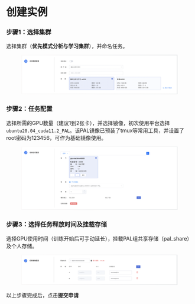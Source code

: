 # 创建实例

### 步骤1：选择集群

选择集群（**优先模式分析与学习集群**），并命名任务。

<figure><img src=".gitbook/assets/image (2).png" alt=""><figcaption></figcaption></figure>

### 步骤2：任务配置

选择所需的GPU数量（建议1到2张卡），并选择镜像，初次使用平台选择`ubuntu20.04_cuda11.2_PAL`。该PAL镜像已预装了tmux等常用工具，并设置了root密码为123456，可作为基础镜像使用。

<figure><img src=".gitbook/assets/image (2) (1).png" alt=""><figcaption></figcaption></figure>



### 步骤3：选择任务释放时间及挂载存储

选择GPU使用时间（训练开始后可手动延长），挂载PAL组共享存储（pal\_share）及个人存储。

<figure><img src=".gitbook/assets/image (1) (1) (1).png" alt=""><figcaption></figcaption></figure>

以上步骤完成后，点击**提交申请**
